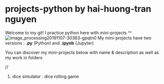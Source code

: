 # projects-python by hai-huong-tran nguyen
Welcome to my git! I practice python here with mini-projects ^^
![image_processing20191107-30363-gpqtn0](https://user-images.githubusercontent.com/129739994/232339971-d8470312-2a78-42b7-8d2e-23ef7aa64937.png)
My mini-projects have two versions : **.py** (Python) and **.ipynb** (Jupyter)

You can discover my mini-projects below with name & description as well as my work in folders

//

1. dice simulator : dice rolling game
